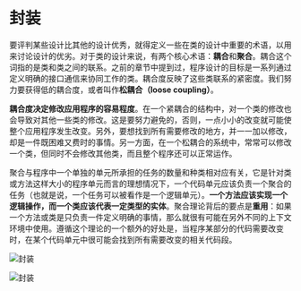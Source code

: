 ﻿# 封装

要评判某些设计比其他的设计优秀，就得定义一些在类的设计中重要的术语，以用来讨论设计的优劣。对于类的设计来说，有两个核心术语：**耦合**和**聚合**。耦合这个词指的是类和类之间的联系。之前的章节中提到过，程序设计的目标是一系列通过定义明确的接口通信来协同工作的类。耦合度反映了这些类联系的紧密度。我们努力要获得低的耦合度，或者叫作**松耦合（loose coupling）**。

**耦合度决定修改应用程序的容易程度**。在一个紧耦合的结构中，对一个类的修改也会导致对其他一些类的修改。这是要努力避免的，否则，一点小小的改变就可能使整个应用程序发生改变。另外，要想找到所有需要修改的地方，并一一加以修改，却是一件既困难又费时的事情。另一方面，在一个松耦合的系统中，常常可以修改一个类，但同时不会修改其他类，而且整个程序还可以正常运作。

聚合与程序中一个单独的单元所承担的任务的数量和种类相对应有关，它是针对类或方法这样大小的程序单元而言的理想情况下，一个代码单元应该负责一个聚合的任务（也就是说，一个任务可以被看作是一个逻辑单元）。**一个方法应该实现一个逻辑操作，而一个类应该代表一定类型的实体**。聚合理论背后的要点是**重用**：如果一个方法或类是只负责一件定义明确的事情，那么就很有可能在另外不同的上下文环境中使用。遵循这个理论的一个额外的好处是，当程序某部分的代码需要改变时，在某个代码单元中很可能会找到所有需要改变的相关代码段。

![封装][1]

![封装][2]


  [1]: https://github.com/LibraTang/Pics/blob/master/Java-Notes/%E5%B0%81%E8%A3%851.png
  [2]: https://github.com/LibraTang/Pics/blob/master/Java-Notes/%E5%B0%81%E8%A3%852.png